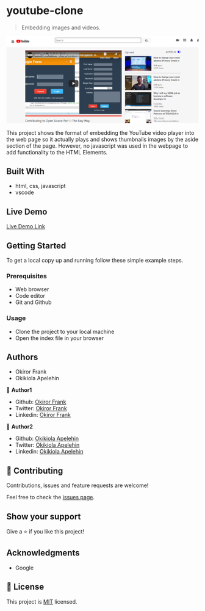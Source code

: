 # youtube-clone

> Embedding images and videos.

![screenshot](images/screenshot.PNG)

This project shows the format of embedding the YouTube video player into the web page so it actually plays and shows thumbnails images by the aside section of the page. However, no javascript was used in the webpage to add functionality to the HTML Elements. 


## Built With

- html, css, javascript
- vscode

## Live Demo

[Live Demo Link](https://frankopkusianwar.github.io/youtube-clone/)


## Getting Started

To get a local copy up and running follow these simple example steps.

### Prerequisites
- Web browser
- Code editor
- Git and Github

### Usage
- Clone the project to your local machine 
- Open the index file in your browser

## Authors

- Okiror Frank
- Okikiola Apelehin

👤 **Author1**

- Github: [Okiror Frank](https://github.com/frankopkusianwar)
- Twitter: [Okiror Frank](https://twitter.com/franko0781)
- Linkedin: [Okiror Frank](https://linkedin.com/in/frank-okiror-250076b5)

👤 **Author2**

- Github: [Okikiola Apelehin](https://github.com/okikiola11)
- Twitter: [Okikiola Apelehin](https://twitter.com/Kikiolla3)
- Linkedin: [Okikiola Apelehin](https://www.linkedin.com/in/okikiola-apelehin-459008122/)

## 🤝 Contributing

Contributions, issues and feature requests are welcome!

Feel free to check the [issues page](issues/).

## Show your support

Give a ⭐️ if you like this project!

## Acknowledgments

- Google

## 📝 License

This project is [MIT](lic.url) licensed.
